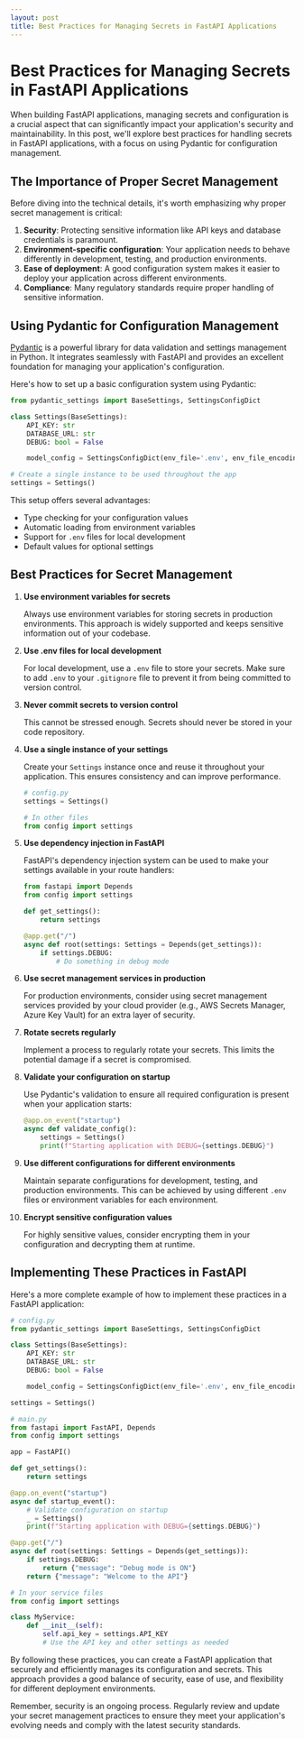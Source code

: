 ```yaml
---
layout: post
title: Best Practices for Managing Secrets in FastAPI Applications
---
```


# Best Practices for Managing Secrets in FastAPI Applications

When building FastAPI applications, managing secrets and configuration is a crucial aspect that can significantly impact your application's security and maintainability. In this post, we'll explore best practices for handling secrets in FastAPI applications, with a focus on using Pydantic for configuration management.

## The Importance of Proper Secret Management

Before diving into the technical details, it's worth emphasizing why proper secret management is critical:

1. **Security**: Protecting sensitive information like API keys and database credentials is paramount.
2. **Environment-specific configuration**: Your application needs to behave differently in development, testing, and production environments.
3. **Ease of deployment**: A good configuration system makes it easier to deploy your application across different environments.
4. **Compliance**: Many regulatory standards require proper handling of sensitive information.

## Using Pydantic for Configuration Management

[Pydantic](https://docs.pydantic.dev/) is a powerful library for data validation and settings management in Python. It integrates seamlessly with FastAPI and provides an excellent foundation for managing your application's configuration.

Here's how to set up a basic configuration system using Pydantic:

```python
from pydantic_settings import BaseSettings, SettingsConfigDict

class Settings(BaseSettings):
    API_KEY: str
    DATABASE_URL: str
    DEBUG: bool = False

    model_config = SettingsConfigDict(env_file='.env', env_file_encoding='utf-8', case_sensitive=False)

# Create a single instance to be used throughout the app
settings = Settings()
```

This setup offers several advantages:
- Type checking for your configuration values
- Automatic loading from environment variables
- Support for `.env` files for local development
- Default values for optional settings

## Best Practices for Secret Management

1. **Use environment variables for secrets**
   
   Always use environment variables for storing secrets in production environments. This approach is widely supported and keeps sensitive information out of your codebase.

2. **Use .env files for local development**
   
   For local development, use a `.env` file to store your secrets. Make sure to add `.env` to your `.gitignore` file to prevent it from being committed to version control.

3. **Never commit secrets to version control**
   
   This cannot be stressed enough. Secrets should never be stored in your code repository.

4. **Use a single instance of your settings**
   
   Create your `Settings` instance once and reuse it throughout your application. This ensures consistency and can improve performance.

   ```python
   # config.py
   settings = Settings()

   # In other files
   from config import settings
   ```

5. **Use dependency injection in FastAPI**
   
   FastAPI's dependency injection system can be used to make your settings available in your route handlers:

   ```python
   from fastapi import Depends
   from config import settings

   def get_settings():
       return settings

   @app.get("/")
   async def root(settings: Settings = Depends(get_settings)):
       if settings.DEBUG:
           # Do something in debug mode
   ```

6. **Use secret management services in production**
   
   For production environments, consider using secret management services provided by your cloud provider (e.g., AWS Secrets Manager, Azure Key Vault) for an extra layer of security.

7. **Rotate secrets regularly**
   
   Implement a process to regularly rotate your secrets. This limits the potential damage if a secret is compromised.

8. **Validate your configuration on startup**
   
   Use Pydantic's validation to ensure all required configuration is present when your application starts:

   ```python
   @app.on_event("startup")
   async def validate_config():
       settings = Settings()
       print(f"Starting application with DEBUG={settings.DEBUG}")
   ```

9. **Use different configurations for different environments**
   
   Maintain separate configurations for development, testing, and production environments. This can be achieved by using different `.env` files or environment variables for each environment.

10. **Encrypt sensitive configuration values**
    
    For highly sensitive values, consider encrypting them in your configuration and decrypting them at runtime.

## Implementing These Practices in FastAPI

Here's a more complete example of how to implement these practices in a FastAPI application:

```python
# config.py
from pydantic_settings import BaseSettings, SettingsConfigDict

class Settings(BaseSettings):
    API_KEY: str
    DATABASE_URL: str
    DEBUG: bool = False

    model_config = SettingsConfigDict(env_file='.env', env_file_encoding='utf-8', case_sensitive=False)

settings = Settings()

# main.py
from fastapi import FastAPI, Depends
from config import settings

app = FastAPI()

def get_settings():
    return settings

@app.on_event("startup")
async def startup_event():
    # Validate configuration on startup
    _ = Settings()
    print(f"Starting application with DEBUG={settings.DEBUG}")

@app.get("/")
async def root(settings: Settings = Depends(get_settings)):
    if settings.DEBUG:
        return {"message": "Debug mode is ON"}
    return {"message": "Welcome to the API"}

# In your service files
from config import settings

class MyService:
    def __init__(self):
        self.api_key = settings.API_KEY
        # Use the API key and other settings as needed
```

By following these practices, you can create a FastAPI application that securely and efficiently manages its configuration and secrets. This approach provides a good balance of security, ease of use, and flexibility for different deployment environments.

Remember, security is an ongoing process. Regularly review and update your secret management practices to ensure they meet your application's evolving needs and comply with the latest security standards.